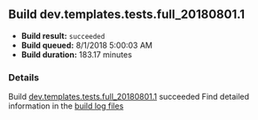 ## Build dev.templates.tests.full_20180801.1
- **Build result:** `succeeded`
- **Build queued:** 8/1/2018 5:00:03 AM
- **Build duration:** 183.17 minutes
### Details
Build [dev.templates.tests.full_20180801.1](https://winappstudio.visualstudio.com/web/build.aspx?pcguid=a4ef43be-68ce-4195-a619-079b4d9834c2&builduri=vstfs%3a%2f%2f%2fBuild%2fBuild%2f26084) succeeded
Find detailed information in the [build log files](https://uwpctdiags.blob.core.windows.net/buildlogs/dev.templates.tests.full_20180801.1_logs.zip)
